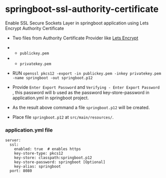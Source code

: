 # springboot-ssl-authority-certificate
Enable SSL Secure Sockets Layer in springboot application using Lets Encrypt Authority Certificate

* Two files from Authority Certificate Provider like [Lets Encrypt](https://letsencrypt.org/)
* * `publickey.pem`
* * `privatekey.pem`

* RUN `openssl pkcs12 -export -in publickey.pem -inkey privatekey.pem -name springboot -out springboot.p12`
*  Provide `Enter Export Password` and `Verifying - Enter Export Password` , this password will b used as the password
 key-store-password in application.yml in springboot project.
* As the result above command a file `springboot.p12` will be created.
* Place file `springboot.p12` at `src/main/resources/`.

### application.yml file
```
server:
  ssl:
    enabled: true  # enables https
    key-store-type: pkcs12
    key-store: classpath:springboot.p12
    key-store-password: springboot [Optional]
    key-alias: springboot
  port: 8080
```


